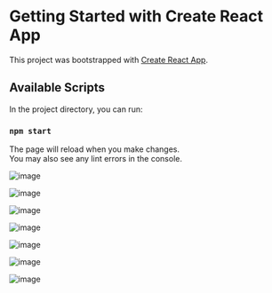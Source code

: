 # Getting Started with Create React App

This project was bootstrapped with [Create React App](https://github.com/facebook/create-react-app).

## Available Scripts

In the project directory, you can run:

### `npm start`


The page will reload when you make changes.\
You may also see any lint errors in the console.


![image](https://user-images.githubusercontent.com/110628454/235487806-f05e0352-d1a5-4466-b0d4-1d42ee186577.png)



![image](https://user-images.githubusercontent.com/110628454/235487754-f7550b42-1a99-4704-a4a9-baaccc7675d6.png)



![image](https://user-images.githubusercontent.com/110628454/235488108-75ea558d-e201-4d60-beea-adc5bf299274.png)


![image](https://user-images.githubusercontent.com/110628454/235488211-934bf24a-5644-4c94-86f8-b2116ead3429.png)



![image](https://user-images.githubusercontent.com/110628454/235487471-d27fc9fd-2eb8-4b32-aef0-1d6a5858d5a0.png)


![image](https://user-images.githubusercontent.com/110628454/235487528-01d213de-9d3f-47a6-8ce2-20c808e0070e.png)


![image](https://user-images.githubusercontent.com/110628454/235487652-0546b05f-21d7-42de-a574-74827a68fe80.png)



